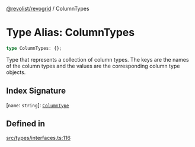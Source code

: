 [@revolist/revogrid](README.md) / ColumnTypes

# Type Alias: ColumnTypes

```ts
type ColumnTypes: {};
```

Type that represents a collection of column types.
The keys are the names of the column types and the values are the corresponding column type objects.

## Index Signature

 \[`name`: `string`\]: [`ColumnType`](Interface.ColumnType.md)

## Defined in

[src/types/interfaces.ts:116](https://github.com/revolist/revogrid/blob/41a50f3812b438de1179c5db15e284c71422e9de/src/types/interfaces.ts#L116)
